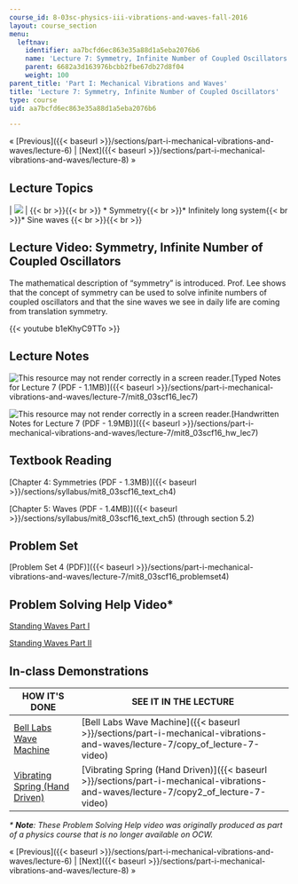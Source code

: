 ```yaml
---
course_id: 8-03sc-physics-iii-vibrations-and-waves-fall-2016
layout: course_section
menu:
  leftnav:
    identifier: aa7bcfd6ec863e35a88d1a5eba2076b6
    name: 'Lecture 7: Symmetry, Infinite Number of Coupled Oscillators'
    parent: 6682a3d163976bcbb2fbe67db27d8f04
    weight: 100
parent_title: 'Part I: Mechanical Vibrations and Waves'
title: 'Lecture 7: Symmetry, Infinite Number of Coupled Oscillators'
type: course
uid: aa7bcfd6ec863e35a88d1a5eba2076b6

---
```


« [Previous]({{< baseurl >}}/sections/part-i-mechanical-vibrations-and-waves/lecture-6) | [Next]({{< baseurl >}}/sections/part-i-mechanical-vibrations-and-waves/lecture-8) »

Lecture Topics
--------------

| ![](/coursemedia/8-03sc-physics-iii-vibrations-and-waves-fall-2016/032e02f9d29caa730e8490785a6febef_L7.jpg) |  {{< br >}}{{< br >}} *   Symmetry{{< br >}}*   Infinitely long system{{< br >}}*   Sine waves {{< br >}}{{< br >}}  

Lecture Video: Symmetry, Infinite Number of Coupled Oscillators
---------------------------------------------------------------

The mathematical description of “symmetry” is introduced. Prof. Lee shows that the concept of symmetry can be used to solve infinite numbers of coupled oscillators and that the sine waves we see in daily life are coming from translation symmetry.

{{< youtube b1eKhyC9TTo >}}

Lecture Notes
-------------

![This resource may not render correctly in a screen reader.](/images/inacessible.gif)[Typed Notes for Lecture 7 (PDF - 1.1MB)]({{< baseurl >}}/sections/part-i-mechanical-vibrations-and-waves/lecture-7/mit8_03scf16_lec7)

![This resource may not render correctly in a screen reader.](/images/inacessible.gif)[Handwritten Notes for Lecture 7 (PDF - 1.9MB)]({{< baseurl >}}/sections/part-i-mechanical-vibrations-and-waves/lecture-7/mit8_03scf16_hw_lec7)

Textbook Reading
----------------

[Chapter 4: Symmetries (PDF - 1.3MB)]({{< baseurl >}}/sections/syllabus/mit8_03scf16_text_ch4) 

[Chapter 5: Waves (PDF - 1.4MB)]({{< baseurl >}}/sections/syllabus/mit8_03scf16_text_ch5) (through section 5.2) 

Problem Set
-----------

[Problem Set 4 (PDF)]({{< baseurl >}}/sections/part-i-mechanical-vibrations-and-waves/lecture-7/mit8_03scf16_problemset4)

Problem Solving Help Video\*
----------------------------

[Standing Waves Part I](/courses/res-8-005-vibrations-and-waves-problem-solving-fall-2012/sections/problem-solving-videos/standing-waves-part-i-1)

[Standing Waves Part II](/courses/res-8-005-vibrations-and-waves-problem-solving-fall-2012/sections/problem-solving-videos/standing-waves-part-ii-1)

In-class Demonstrations
-----------------------

| HOW IT'S DONE | SEE IT IN THE LECTURE |
| --- | --- |
| [Bell Labs Wave Machine](http://tsgphysics.mit.edu/front/?page=demo.php&letnum=C%2027&show=0) | [Bell Labs Wave Machine]({{< baseurl >}}/sections/part-i-mechanical-vibrations-and-waves/lecture-7/copy_of_lecture-7-video) |
| [Vibrating Spring (Hand Driven)](http://tsgphysics.mit.edu/front/?page=demo.php&letnum=C%2035&show=0) | [Vibrating Spring (Hand Driven)]({{< baseurl >}}/sections/part-i-mechanical-vibrations-and-waves/lecture-7/copy2_of_lecture-7-video) 

_\* **Note**: These Problem Solving Help video was originally produced as part of a physics course that is no longer available on OCW._

« [Previous]({{< baseurl >}}/sections/part-i-mechanical-vibrations-and-waves/lecture-6) | [Next]({{< baseurl >}}/sections/part-i-mechanical-vibrations-and-waves/lecture-8) »